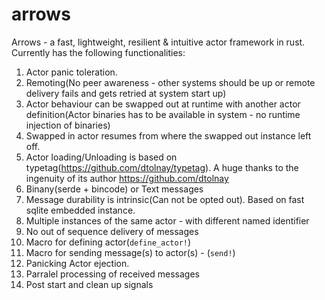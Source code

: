 # arrows
Arrows - a fast, lightweight, resilient & intuitive actor framework in rust. Currently has the following functionalities:

1) Actor panic toleration.
2) Remoting(No peer awareness - other systems should be up or remote delivery fails and gets retried at system start up)
3) Actor behaviour can be swapped out at runtime with another actor definition(Actor binaries has to be available in system - no runtime injection of binaries)
4) Swapped in actor resumes from where the swapped out instance left off.
5) Actor loading/Unloading is based on typetag(https://github.com/dtolnay/typetag). A huge thanks to the ingenuity of its author https://github.com/dtolnay
6) Binany(serde + bincode) or Text messages
7) Message durability is intrinsic(Can not be opted out). Based on fast sqlite embedded instance.
8) Multiple instances of the same actor - with different named identifier
9) No out of sequence delivery of messages 
10) Macro for defining actor(`define_actor!`)
11) Macro for sending message(s) to actor(s) - (`send!`)
12) Panicking Actor ejection.
13) Parralel processing of received messages 
14) Post start and clean up signals

